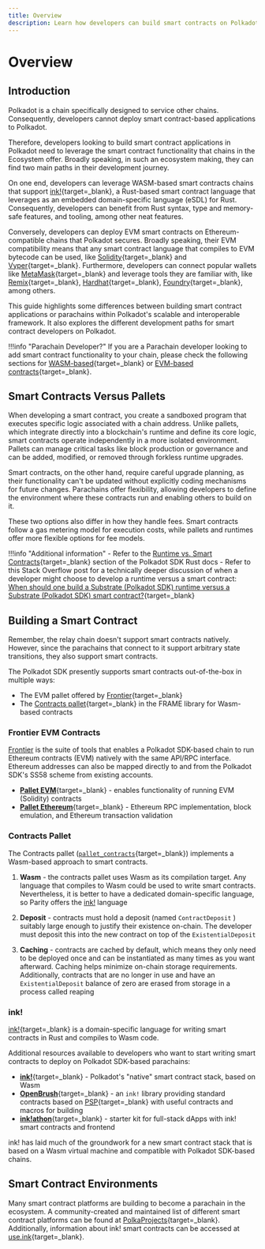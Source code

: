 ```yaml
---
title: Overview
description: Learn how developers can build smart contracts on Polkadot by leveraging either WASM/ink! or EVM contracts across many different parachains.
---
```


# Overview

## Introduction

Polkadot is a chain specifically designed to service other chains. Consequently, developers cannot deploy smart contract-based applications to Polkadot.

Therefore, developers looking to build smart contract applications in Polkadot need to leverage the smart contract functionality that chains in the Ecosystem offer. Broadly speaking, in such an ecosystem making, they can find two main paths in their development journey. 

On one end, developers can leverage WASM-based smart contracts chains that support [ink!](TODO:update-path){target=\_blank}, a Rust-based smart contract language that leverages as an embedded domain-specific language (eSDL) for Rust. Consequently, developers can benefit from Rust syntax, type and memory-safe features, and tooling, among other neat features.

Conversely, developers can deploy EVM smart contracts on Ethereum-compatible chains that Polkadot secures. Broadly speaking, their EVM compatibility means that any smart contract language that compiles to EVM bytecode can be used, like [Solidity](https://soliditylang.org/){target=\_blank} and [Vyper](https://vyperlang.org/){target=\_blank}. Furthermore, developers can connect popular wallets like [MetaMask](https://metamask.io/){target=\_blank} and leverage tools they are familiar with, like [Remix](https://remix.ethereum.org/){target=\_blank}, [Hardhat](https://hardhat.org/){target=\_blank}, [Foundry](https://getfoundry.sh/){target=\_blank}, among others.

This guide highlights some differences between building smart contract applications or parachains within Polkadot's scalable and interoperable framework. It also explores the different development paths for smart contract developers on Polkadot.

!!!info "Parachain Developer?" 
    If you are a Parachain developer looking to add smart contract functionality to your chain, please check the following sections for [WASM-based](TODO:update-path){target=\_blank} or [EVM-based contracts](TODO:update-path){target=\_blank}.

## Smart Contracts Versus Pallets

When developing a smart contract, you create a sandboxed program that executes specific logic associated with a chain address. Unlike pallets, which integrate directly into a blockchain's runtime and define its core logic, smart contracts operate independently in a more isolated environment. Pallets can manage critical tasks like block production or governance and can be added, modified, or removed through forkless runtime upgrades.

Smart contracts, on the other hand, require careful upgrade planning, as their functionality can't be updated without explicitly coding mechanisms for future changes. Parachains offer flexibility, allowing developers to define the environment where these contracts run and enabling others to build on it.

These two options also differ in how they handle fees. Smart contracts follow a gas metering model for execution costs, while pallets and runtimes offer more flexible options for fee models.

!!!info "Additional information" 
      - Refer to the [Runtime vs. Smart Contracts](https://paritytech.github.io/polkadot-sdk/master/polkadot_sdk_docs/reference_docs/runtime_vs_smart_contract/index.html){target=\_blank} section of the Polkadot SDK Rust docs
      - Refer to this Stack Overflow post for a technically deeper discussion of when a developer might choose to develop a runtime versus a smart contract: [When should one build a Substrate (Polkadot SDK) runtime versus a Substrate (Polkadot SDK) smart contract?](https://stackoverflow.com/a/56041305){target=\_blank}

## Building a Smart Contract

Remember, the relay chain doesn't support smart contracts natively. However, since the parachains that connect to it support arbitrary state transitions, they also support smart contracts.

The Polkadot SDK presently supports smart contracts out-of-the-box in multiple ways:

- The EVM pallet offered by [Frontier](https://github.com/paritytech/frontier){target=\_blank}
- The [Contracts pallet](https://github.com/paritytech/polkadot-sdk/blob/master/substrate/frame/contracts/){target=\_blank} in the FRAME library for Wasm-based contracts

### Frontier EVM Contracts

[Frontier](https://github.com/paritytech/frontier) is the suite of tools that enables a Polkadot SDK-based chain to run Ethereum contracts (EVM) natively with the same API/RPC interface. Ethereum addresses can also be mapped directly to and from the Polkadot SDK's SS58 scheme from existing accounts.

- [**Pallet EVM**](https://docs.rs/pallet-evm/latest/pallet_evm/){target=\_blank} - enables functionality of running EVM (Solidity) contracts
- [**Pallet Ethereum**](https://docs.rs/pallet-ethereum/latest/pallet_ethereum/){target=\_blank} - Ethereum RPC implementation, block emulation, and Ethereum transaction validation

### Contracts Pallet

The Contracts pallet ([`pallet_contracts`](https://docs.rs/pallet-contracts/latest/pallet_contracts/index.html#contracts-pallet){target=\_blank}) implements a Wasm-based approach to smart contracts.

1. **Wasm** - the contracts pallet uses Wasm as its compilation target. Any language that compiles to Wasm could be used to write smart contracts. Nevertheless, it is better to have a dedicated domain-specific language, so Parity offers the [ink!](#ink) language

2. **Deposit** - contracts must hold a deposit (named `ContractDeposit` ) suitably large enough to justify their existence on-chain. The developer must deposit this into the new contract on top of the `ExistentialDeposit`

3. **Caching** - contracts are cached by default, which means they only need to be deployed once and can be instantiated as many times as you want afterward. Caching helps minimize on-chain storage requirements. Additionally, contracts that are no longer in use and have an `ExistentialDeposit` balance of zero are erased from storage in a process called reaping

### ink!

[ink!](https://github.com/use-ink/ink){target=\_blank} is a domain-specific language for writing smart contracts in Rust and compiles to Wasm code.

Additional resources available to developers who want to start writing smart contracts to deploy on Polkadot SDK-based parachains:

- [**ink!**](https://use.ink/){target=\_blank} - Polkadot's "native" smart contract stack, based on Wasm
- [**OpenBrush**](https://docs.openbrush.io/){target=\_blank} - an `ink!` library providing standard contracts based on [PSP](https://github.com/w3f/PSPs){target=\_blank} with useful contracts and macros for building
- [**ink!athon**](https://inkathon.xyz/){target=\_blank} - starter kit for full-stack dApps with ink! smart contracts and frontend

ink! has laid much of the groundwork for a new smart contract stack that is based on a Wasm virtual machine and compatible with Polkadot SDK-based chains.

## Smart Contract Environments

Many smart contract platforms are building to become a parachain in the ecosystem. A community-created and maintained list of different smart contract platforms can be found at [PolkaProjects](https://www.polkaproject.com/#/projects?cateID=1&tagID=6){target=\_blank}. Additionally, information about ink! smart contracts can be accessed at [use.ink](https://use.ink/#where-can-i-deploy-ink-contracts){target=\_blank}.